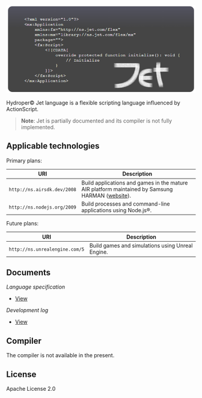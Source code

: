 <p align="center">
  <img src="./snippets/ExampleFlex.png" width="665">
</p>

Hydroper© Jet language is a flexible scripting language influenced by ActionScript.

> **Note**: Jet is partially documented and its compiler is not fully implemented.

## Applicable technologies

Primary plans:

| URI | Description |
| --- | ----------- |
| `http://ns.airsdk.dev/2008` | Build applications and games in the mature AIR platform maintained by Samsung HARMAN ([website](https://airsdk.dev)). |
| `http://ns.nodejs.org/2009` | Build processes and command-line applications using Node.js®. |

Future plans:

| URI | Description |
| --- | ----------- |
| `http://ns.unrealengine.com/5` | Build games and simulations using Unreal Engine. |

## Documents

*Language specification*

* [View](https://hydroper-jet.github.io/lang/spec/1.0/live)

*Development log*

* [View](./misc/development-log.md)

## Compiler

The compiler is not available in the present.

## License

Apache License 2.0
